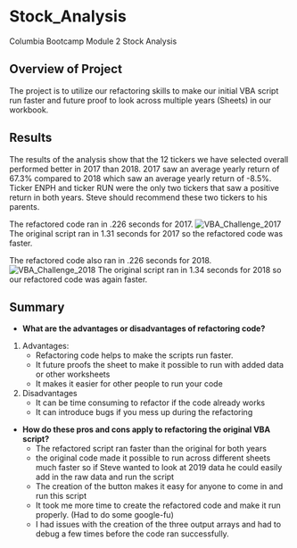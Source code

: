 # **Stock_Analysis**
Columbia Bootcamp Module 2 Stock Analysis

## **Overview of Project**
The project is to utilize our refactoring skills to make our initial VBA script run faster and future proof to look across multiple years (Sheets) in our workbook.

## **Results**
The results of the analysis show that the 12 tickers we have selected overall performed better in 2017 than 2018. 2017 saw an average yearly return of 67.3% compared to 2018 which saw an average yearly return of -8.5%. Ticker ENPH and ticker RUN were the only two tickers that saw a positive return in both years. Steve should recommend these two tickers to his parents. 

The refactored code ran in .226 seconds for 2017. ![VBA_Challenge_2017](https://user-images.githubusercontent.com/84791455/123522679-a3a4c600-d673-11eb-985b-a30e31fb97ac.PNG) The original script ran in 1.31 seconds for 2017 so the refactored code was faster. 

The refactored code also ran in .226 seconds for 2018. ![VBA_Challenge_2018](https://user-images.githubusercontent.com/84791455/123522686-b5866900-d673-11eb-8eee-359e9b11f686.PNG) The original script ran in 1.34 seconds for 2018 so our refactored code was again faster. 

## **Summary**
- **What are the advantages or disadvantages of refactoring code?**
1. Advantages:
	 - Refactoring code helps to make the scripts run faster.
	 - It future proofs the sheet to make it possible to run with added data or other worksheets
	 - It makes it easier for other people to run your code
2. Disadvantages
	 - It can be time consuming to refactor if the code already works
	 - It can introduce bugs if you mess up during the refactoring

- **How do these pros and cons apply to refactoring the original VBA script?**
	 - The refactored script ran faster than the original for both years
	 - the original code made it possible to run across different sheets much faster so if Steve wanted to look at 2019 data he could easily add in the raw data and run the script
	 - The creation of the button makes it easy for anyone to come in and run this script
	 - It took me more time to create the refactored code and make it run properly. (Had to do some google-fu)
	 - I had issues with the creation of the three output arrays and had to debug a few times before the code ran successfully. 
